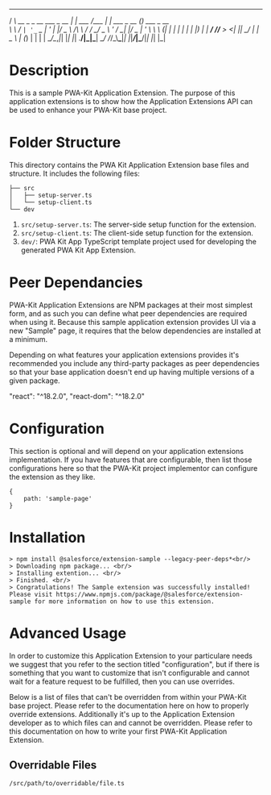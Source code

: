  __                       _          __      _                 _             
/ _\ __ _ _ __ ___  _ __ | | ___    /__\_  _| |_ ___ _ __  ___(_) ___  _ __  
\ \ / _` | '_ ` _ \| '_ \| |/ _ \  /_\ \ \/ / __/ _ \ '_ \/ __| |/ _ \| '_ \ 
_\ \ (_| | | | | | | |_) | |  __/ //__  >  <| ||  __/ | | \__ \ | (_) | | | |
\__/\__,_|_| |_| |_| .__/|_|\___| \__/ /_/\_\\__\___|_| |_|___/_|\___/|_| |_|
                   |_|                                                       

# Description

This is a sample PWA-Kit Application Extension. The purpose of this application extensions is to show how
the Application Extensions API can be used to enhance your PWA-Kit base project.

# Folder Structure

This directory contains the PWA Kit Application Extension base files and structure. It includes the following files:
```
├── src
│   ├── setup-server.ts
│   └── setup-client.ts
└── dev
```

1. `src/setup-server.ts`: The server-side setup function for the extension.
2. `src/setup-client.ts`: The client-side setup function for the extension.
3. `dev/`: PWA Kit App TypeScript template project used for developing the generated PWA Kit App Extension.

# Peer Dependancies

PWA-Kit Application Extensions are NPM packages at their most simplest form, and as such you can define
what peer dependencies are required when using it. Because this sample application extension provides
UI via a new "Sample" page, it requires that the below dependencies are installed at a minimum. 

Depending on what features your application extensions provides it's recommended you include any third-party
packages as peer dependencies so that your base application doesn't end up having multiple versions of a 
given package.

"react": "^18.2.0",
"react-dom": "^18.2.0"

# Configuration

This section is optional and will depend on your application extensions implementation. If you have features
that are configurable, then list those configurations here so that the PWA-Kit project implementor can configure
the extension as they like. 

```
{
    path: 'sample-page'
}
```

# Installation

```
> npm install @salesforce/extension-sample --legacy-peer-deps*<br/>
> Downloading npm package... <br/>
> Installing extention... <br/>
> Finished. <br/>
> Congratulations! The Sample extension was successfully installed! Please visit https://www.npmjs.com/package/@salesforce/extension-sample for more information on how to use this extension.
```

# Advanced Usage

In order to customize this Application Extension to your particulare needs we suggest that you refer to the section titled
"configuration", but if there is something that you want to customize that isn't configurable and cannot wait for a feature
request to be fulfilled, then you can use overrides. 

Below is a list of files that can't be overridden from within your PWA-Kit base project. Please refer to the documentation here on
how to properly override extensions. Additionally it's up to the Application Extension developer as to which files can and 
cannot be overridden. Please refer to this documentation on how to write your first PWA-Kit Application Extension.

## Overridable Files

```
/src/path/to/overridable/file.ts
```


